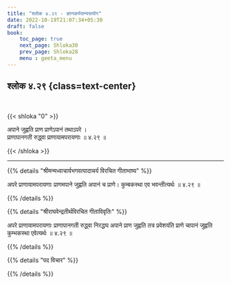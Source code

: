 ```yaml
---
title: "श्लोक ४.२९ - ज्ञानकर्मसन्यसयोग"
date: 2022-10-19T21:07:34+05:30
draft: false
book:
    toc_page: true
    next_page: Shloka30
    prev_page: Shloka28
    menu : geeta_menu
---
```




## श्लोक ४.२९ {class=text-center}

<br/>

{{< shloka  "0"  >}}

अपाने जुह्वति प्राण प्राणेऽपानं तथाऽपरे ।  
प्राणापानगती रुद्ध्वा प्राणायामपरायणाः ॥ ४.२९ ॥

{{< /shloka >}}

---


{{% details "श्रीमन्मध्वाचार्यभगवत्पादाचर्य विरचित  गीताभाष्य" %}}

अपरे प्राणायामपरायणाः प्राणमपाने जुह्वति अपानं च प्राणे। कुम्बकस्था 
एव भवन्तीत्यर्थः  ॥ ४.२९ ॥

{{% /details %}}



{{% details "श्रीराघवेन्द्रतीर्थविरचित गीताविवृतिः" %}}

अपरे प्राणायामपरायणाः प्राणापानगती रुद्ध्वा निरद्धघ अपाने प्राण
जुह्वति तत्र प्रवेशयंति प्राणे चापानं जुह्वति कुम्भकस्था 
एवेत्यर्थः ॥ ४.२९ ॥

{{% /details %}}



{{% details "पद विचार" %}}


{{% /details %}}
